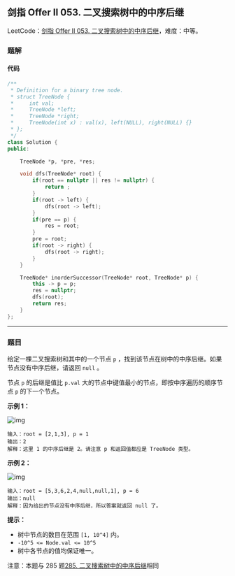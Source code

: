 ## 剑指 Offer II 053. 二叉搜索树中的中序后继

LeetCode：[剑指 Offer II 053. 二叉搜索树中的中序后继](https://leetcode.cn/problems/P5rCT8/)，难度：中等。

### 题解

#### 代码

```c++
/**
 * Definition for a binary tree node.
 * struct TreeNode {
 *     int val;
 *     TreeNode *left;
 *     TreeNode *right;
 *     TreeNode(int x) : val(x), left(NULL), right(NULL) {}
 * };
 */
class Solution {
public:

    TreeNode *p, *pre, *res;

    void dfs(TreeNode* root) {
        if(root == nullptr || res != nullptr) {
            return ;
        }
        if(root -> left) {
            dfs(root -> left);
        }
        if(pre == p) {
            res = root;
        }
        pre = root;
        if(root -> right) {
            dfs(root -> right);
        }
    }

    TreeNode* inorderSuccessor(TreeNode* root, TreeNode* p) {
        this -> p = p;
        res = nullptr;
        dfs(root);
        return res;
    }
};
```



---



### 题目

给定一棵二叉搜索树和其中的一个节点 `p` ，找到该节点在树中的中序后继。如果节点没有中序后继，请返回 `null` 。

节点 `p` 的后继是值比 `p.val` 大的节点中键值最小的节点，即按中序遍历的顺序节点 `p` 的下一个节点。

 

**示例 1：**

![img](https://gitee.com/xwl66/leetcode/raw/master/image/jianZhiOfferII053-285_example_1.PNG)

```
输入：root = [2,1,3], p = 1
输出：2
解释：这里 1 的中序后继是 2。请注意 p 和返回值都应是 TreeNode 类型。
```

**示例 2：**

![img](https://gitee.com/xwl66/leetcode/raw/master/image/jianZhiOfferII053-285_example_2.PNG)

```
输入：root = [5,3,6,2,4,null,null,1], p = 6
输出：null
解释：因为给出的节点没有中序后继，所以答案就返回 null 了。
```

 

**提示：**

- 树中节点的数目在范围 `[1, 10^4]` 内。
- `-10^5 <= Node.val <= 10^5`
- 树中各节点的值均保证唯一。

 

注意：本题与 285 题[285. 二叉搜索树中的中序后继](https://leetcode-cn.com/problems/inorder-successor-in-bst/)相同


